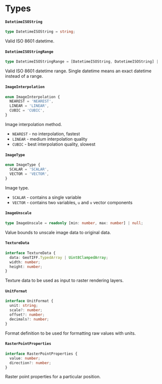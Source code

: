 # Types

#### `DatetimeISOString`

```typescript
type DatetimeISOString = string;
```

Valid ISO 8601 datetime.

#### `DatetimeISOStringRange`

```typescript
type DatetimeISOStringRange = [DatetimeISOString, DatetimeISOString] | DatetimeISOString;ty
```

Valid ISO 8601 datetime range. Single datetime means an exact datetime instead of a range.

#### `ImageInterpolation`

```typescript
enum ImageInterpolation {
  NEAREST = 'NEAREST',
  LINEAR = 'LINEAR',
  CUBIC = 'CUBIC',
}
```

Image interpolation method.

* `NEAREST` - no interpolation, fastest
* `LINEAR` - medium interpolation quality
* `CUBIC` - best interpolation quality, slowest

#### `ImageType`

```typescript
enum ImageType {
  SCALAR = 'SCALAR',
  VECTOR = 'VECTOR',
}
```

Image type.

* `SCALAR` - contains a single variable
* `VECTOR` - contains two variables, `u` and `v` vector components

#### `ImageUnscale`

```typescript
type ImageUnscale = readonly [min: number, max: number] | null;
```

Value bounds to unscale image data to original data.

#### `TextureData`

```typescript
interface TextureData {
  data: GeoTIFF.TypedArray | Uint8ClampedArray;
  width: number;
  height: number;
}
```

Texture data to be used as input to raster rendering layers.

#### `UnitFormat`

```typescript
interface UnitFormat {
  unit: string;
  scale?: number;
  offset?: number;
  decimals?: number;
}
```

Format definition to be used for formatting raw values with units.

#### `RasterPointProperties`

```typescript
interface RasterPointProperties {
  value: number;
  direction?: number;
}
```

Raster point properties for a particular position.
